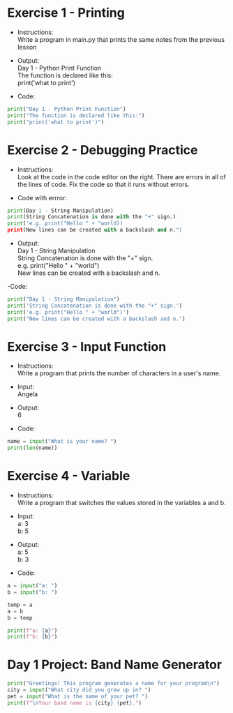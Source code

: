 # Exercise 1 - Printing
- Instructions:<br>
Write a program in main.py that prints the same notes from the previous lesson

- Output:<br>
Day 1 - Python Print Function<br>
The function is declared like this:<br>
print('what to print')

- Code:
```python
print("Day 1 - Python Print Function")
print("The function is declared like this:")
print("print('what to print')")
```

# Exercise 2 - Debugging Practice
- Instructions:<br>
Look at the code in the code editor on the right. There are errors in all of the lines of code. Fix the code so that it runs without errors.

- Code with errror:
```py
print(Day 1 - String Manipulation)
print(String Concatenation is done with the "+" sign.)
print('e.g. print("Hello " + "world))
print(New lines can be created with a backslash and n.")
```

- Output:<br>
Day 1 - String Manipulation<br>
String Concatenation is done with the "+" sign.<br>
e.g. print("Hello " + "world")<br>
New lines can be created with a backslash and n.

-Code:
```py
print("Day 1 - String Manipulation")
print('String Concatenation is done with the "+" sign.')
print('e.g. print("Hello " + "world")')
print("New lines can be created with a backslash and n.")
```

# Exercise 3 - Input Function
- Instructions:<br>
Write a program that prints the number of characters in a user's name.

- Input:<br>
Angela

- Output:<br>
6

- Code:
```py
name = input("What is your name? ")
print(len(name))
```

# Exercise 4 - Variable
- Instructions:<br>
Write a program that switches the values stored in the variables a and b.

- Input:<br>
a: 3<br>
b: 5

- Output:<br>
a: 5<br>
b: 3

- Code:
```py
a = input("a: ")
b = input("b: ")

temp = a
a = b
b = temp

print(f"a: {a}")
print(f"b: {b}")
```

# Day 1 Project: Band Name Generator
```py
print("Greetings! This program generates a name for your program\n")
city = input("What city did you grew up in? ")
pet = input("What is the name of your pet? ")
print(f"\nYour band name is {city} {pet}.")
```
